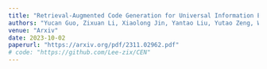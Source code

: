 ```yaml
---
title: "Retrieval-Augmented Code Generation for Universal Information Extraction"
authors: "Yucan Guo, Zixuan Li, Xiaolong Jin, Yantao Liu, Yutao Zeng, Wenxuan Liu, Xiang Li, Pan Yang, Long Bai, Jiafeng Guo, Xueqi Cheng."
venue: "Arxiv"
date: 2023-10-02
paperurl: "https://arxiv.org/pdf/2311.02962.pdf"
# code: "https://github.com/Lee-zix/CEN"
---
```

